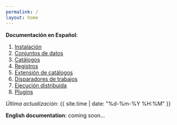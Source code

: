 ```yaml
---
permalink: /
layout: home
---
```


**Documentación en Español**:

01. [Instalación](es/instalacion)
02. [Conjuntos de datos](es/datos)
03. [Catálogos](es/catalogos)
04. [Registros](es/registros)
05. [Extensión de catálogos](es/extensiones)
06. [Disparadores de trabajos](es/disparadores)
07. [Ejecución distribuida](es/ejecucion-distribuida)
08. [Plugins](es/plugins)

*Última actualización*: {{ site.time | date: "%d-%m-%Y %H:%M" }}

**English documentation**: coming soon...
